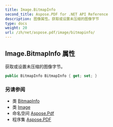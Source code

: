 ```yaml
---
title: Image.BitmapInfo
second_title: Aspose.PDF for .NET API Reference
description: 图像属性。获取或设置未压缩的图像字节
type: docs
weight: 20
url: /zh/net/aspose.pdf/image/bitmapinfo/
---
```

## Image.BitmapInfo 属性

获取或设置未压缩的图像字节。

```csharp
public BitmapInfo BitmapInfo { get; set; }
```

### 另请参阅

* 类 [BitmapInfo](../../bitmapinfo/)
* 类 [Image](../)
* 命名空间 [Aspose.Pdf](../../../aspose.pdf/)
* 程序集 [Aspose.PDF](../../../)